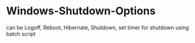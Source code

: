 # Windows-Shutdown-Options
can be  Logoff, Reboot, Hibernate, Shutdown, set timer for shutdown using batch script
